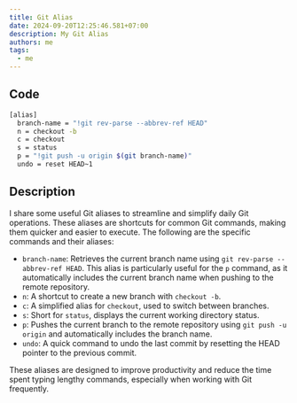 ```yaml
---
title: Git Alias
date: 2024-09-20T12:25:46.581+07:00
description: My Git Alias
authors: me
tags:
  - me
---
```


## Code

```bash
[alias]
  branch-name = "!git rev-parse --abbrev-ref HEAD"
  n = checkout -b
  c = checkout
  s = status
  p = "!git push -u origin $(git branch-name)"
  undo = reset HEAD~1
```

## Description

I share some useful Git aliases to streamline and simplify daily Git operations. These aliases are shortcuts for common Git commands, making them quicker and easier to execute. The following are the specific commands and their aliases:

- `branch-name`: Retrieves the current branch name using `git rev-parse --abbrev-ref HEAD`. This alias is particularly useful for the `p` command, as it automatically includes the current branch name when pushing to the remote repository.
- `n`: A shortcut to create a new branch with `checkout -b`.
- `c`: A simplified alias for `checkout`, used to switch between branches.
- `s`: Short for `status`, displays the current working directory status.
- `p`: Pushes the current branch to the remote repository using `git push -u origin` and automatically includes the branch name.
- `undo`: A quick command to undo the last commit by resetting the HEAD pointer to the previous commit.

These aliases are designed to improve productivity and reduce the time spent typing lengthy commands, especially when working with Git frequently.
